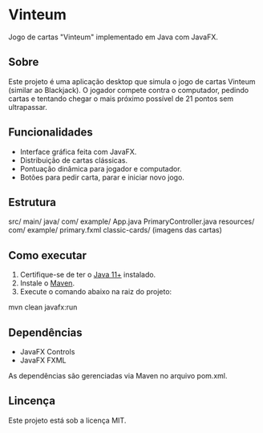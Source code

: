 # Vinteum

Jogo de cartas "Vinteum" implementado em Java com JavaFX.

## Sobre

Este projeto é uma aplicação desktop que simula o jogo de cartas Vinteum (similar ao Blackjack). O jogador compete contra o computador, pedindo cartas e tentando chegar o mais próximo possível de 21 pontos sem ultrapassar.

## Funcionalidades

- Interface gráfica feita com JavaFX.
- Distribuição de cartas clássicas.
- Pontuação dinâmica para jogador e computador.
- Botões para pedir carta, parar e iniciar novo jogo.

## Estrutura

src/ main/ java/ com/ example/ App.java PrimaryController.java resources/ com/ example/ primary.fxml classic-cards/ (imagens das cartas)


## Como executar

1. Certifique-se de ter o [Java 11+](https://adoptopenjdk.net/) instalado.
2. Instale o [Maven](https://maven.apache.org/).
3. Execute o comando abaixo na raiz do projeto:

mvn clean javafx:run

## Dependências

- JavaFX Controls
- JavaFX FXML

As dependências são gerenciadas via Maven no arquivo pom.xml.

## Lincença

Este projeto está sob a licença MIT.